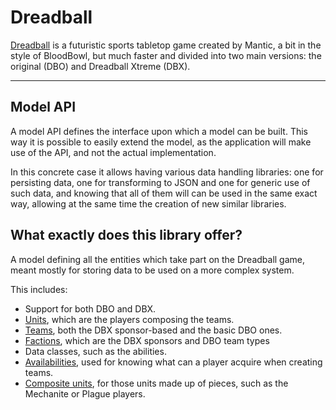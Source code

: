 # Dreadball

[Dreadball][dreadball] is a futuristic sports tabletop game created by Mantic, a bit in the style of BloodBowl, but much faster and divided into two main versions: the original (DBO) and Dreadball Xtreme (DBX).

---

## Model API

A model API defines the interface upon which a model can be built. This way it is possible to easily extend the model, as the application will make use of the API, and not the actual implementation.

In this concrete case it allows having various data handling libraries: one for persisting data, one for transforming to JSON and one for generic use of such data, and knowing that all of them will can be used in the same exact way, allowing at the same time the creation of new similar libraries.

## What exactly does this library offer?

A model defining all the entities which take part on the Dreadball game, meant mostly for storing data to be used on a more complex system.

This includes:

- Support for both DBO and DBX.
- [Units][units], which are the players composing the teams.
- [Teams][teams], both the DBX sponsor-based and the basic DBO ones.
- [Factions][factions], which are the DBX sponsors and DBO team types
- Data classes, such as the abilities.
- [Availabilities][availabilities], used for knowing what can a player acquire when creating teams.
- [Composite units][composite-units], for those units made up of pieces, such as the Mechanite or Plague players.

[dreadball]: www.manticgames.com/games/dreadball.html

[units]: ./units.html
[teams]: ./teams.html
[factions]: ./factions.html
[availabilities]: ./availabilities.html
[composite-units]: ./composites.html